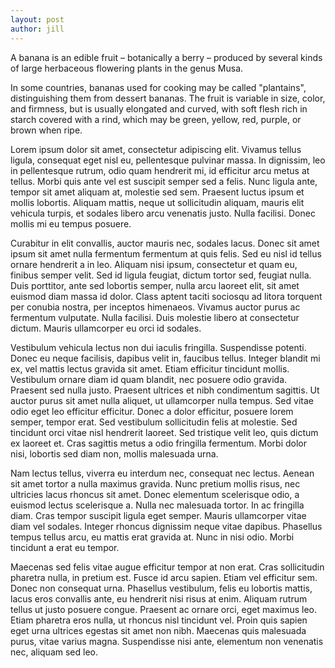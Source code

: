 ```yaml
---
layout: post
author: jill
---
```

A banana is an edible fruit – botanically a berry – produced by several kinds
of large herbaceous flowering plants in the genus Musa.

In some countries, bananas used for cooking may be called "plantains",
distinguishing them from dessert bananas. The fruit is variable in size, color,
and firmness, but is usually elongated and curved, with soft flesh rich in
starch covered with a rind, which may be green, yellow, red, purple, or brown
when ripe.

Lorem ipsum dolor sit amet, consectetur adipiscing elit. Vivamus tellus ligula, consequat eget nisl eu, pellentesque pulvinar massa. In dignissim, leo in pellentesque rutrum, odio quam hendrerit mi, id efficitur arcu metus at tellus. Morbi quis ante vel est suscipit semper sed a felis. Nunc ligula ante, tempor sit amet aliquam at, molestie sed sem. Praesent luctus ipsum et mollis lobortis. Aliquam mattis, neque ut sollicitudin aliquam, mauris elit vehicula turpis, et sodales libero arcu venenatis justo. Nulla facilisi. Donec mollis mi eu tempus posuere.

Curabitur in elit convallis, auctor mauris nec, sodales lacus. Donec sit amet ipsum sit amet nulla fermentum fermentum at quis felis. Sed eu nisl id tellus ornare hendrerit a in leo. Aliquam nisi ipsum, consectetur et quam eu, finibus semper velit. Sed id ligula feugiat, dictum tortor sed, feugiat nulla. Duis porttitor, ante sed lobortis semper, nulla arcu laoreet elit, sit amet euismod diam massa id dolor. Class aptent taciti sociosqu ad litora torquent per conubia nostra, per inceptos himenaeos. Vivamus auctor purus ac fermentum vulputate. Nulla facilisi. Duis molestie libero at consectetur dictum. Mauris ullamcorper eu orci id sodales.

Vestibulum vehicula lectus non dui iaculis fringilla. Suspendisse potenti. Donec eu neque facilisis, dapibus velit in, faucibus tellus. Integer blandit mi ex, vel mattis lectus gravida sit amet. Etiam efficitur tincidunt mollis. Vestibulum ornare diam id quam blandit, nec posuere odio gravida. Praesent sed nulla justo. Praesent ultrices et nibh condimentum sagittis. Ut auctor purus sit amet nulla aliquet, ut ullamcorper nulla tempus. Sed vitae odio eget leo efficitur efficitur. Donec a dolor efficitur, posuere lorem semper, tempor erat. Sed vestibulum sollicitudin felis at molestie. Sed tincidunt orci vitae nisl hendrerit laoreet. Sed tristique velit leo, quis dictum ex laoreet et. Cras sagittis metus a odio fringilla fermentum. Morbi dolor nisi, lobortis sed diam non, mollis malesuada urna.

Nam lectus tellus, viverra eu interdum nec, consequat nec lectus. Aenean sit amet tortor a nulla maximus gravida. Nunc pretium mollis risus, nec ultricies lacus rhoncus sit amet. Donec elementum scelerisque odio, a euismod lectus scelerisque a. Nulla nec malesuada tortor. In ac fringilla diam. Cras tempor suscipit ligula eget semper. Mauris ullamcorper vitae diam vel sodales. Integer rhoncus dignissim neque vitae dapibus. Phasellus tempus tellus arcu, eu mattis erat gravida at. Nunc in nisi odio. Morbi tincidunt a erat eu tempor.

Maecenas sed felis vitae augue efficitur tempor at non erat. Cras sollicitudin pharetra nulla, in pretium est. Fusce id arcu sapien. Etiam vel efficitur sem. Donec non consequat urna. Phasellus vestibulum, felis eu lobortis mattis, lacus eros convallis ante, eu hendrerit nisi risus at enim. Aliquam rutrum tellus ut justo posuere congue. Praesent ac ornare orci, eget maximus leo. Etiam pharetra eros nulla, ut rhoncus nisl tincidunt vel. Proin quis sapien eget urna ultrices egestas sit amet non nibh. Maecenas quis malesuada purus, vitae varius magna. Suspendisse nisi ante, elementum non venenatis nec, aliquam sed leo.
